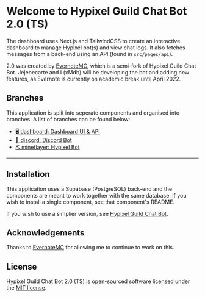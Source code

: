 # Welcome to Hypixel Guild Chat Bot 2.0 (TS)

The dashboard uses Next.js and TailwindCSS to create an interactive dashboard to manage Hypixel bot(s) and view chat logs. It also fetches messages from a back-end using an API (found in `src/pages/api`).

2.0 was created by [EvernoteMC](https://github.com/EvernoteMC), which is a semi-fork of Hypixel Guild Chat Bot. Jejebecarte and I (xMdb) will be developing the bot and adding new features, as Evernote is currently on academic break until April 2022.

## Branches

This application is split into seperate components and organised into branches. A list of branches can be found below:

- [🖥️ dashboard: Dashboard UI & API](https://github.com/xMdb/hypixel-guild-chat-ts/tree/dashboard)
- [🤖 discord: Discord Bot](https://github.com/xMdb/hypixel-guild-chat-ts/tree/discord)
- [⛏️ mineflayer: Hypixel Bot](https://github.com/xMdb/hypixel-guild-chat-ts/tree/mineflayer)

<hr>

## Installation

This application uses a Supabase (PostgreSQL) back-end and the components are meant to work together with the same database. If you wish to install a single component, see that component's README.

If you wish to use a simplier version, see [Hypixel Guild Chat Bot](https://github.com/xMdb/hypixel-guild-chat-bot).

## Acknowledgements

Thanks to [EvernoteMC](https://github.com/EvernoteMC) for allowing me to continue to work on this.

## License

Hypixel Guild Chat Bot 2.0 (TS) is open-sourced software licensed under the [MIT license](https://choosealicense.com/licenses/mit/).
